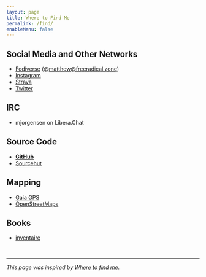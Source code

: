 ```yaml
---
layout: page
title: Where to Find Me
permalink: /find/
enableMenu: false
---
```


## Social Media and Other Networks

* [Fediverse][f.z] (@matthew@freeradical.zone)
* [Instagram][instagram]
* [Strava][strava]
* [Twitter][twitter]

[f.z]:https://freeradical.zone/@prplecake
[instagram]:https://www.instagram.com/matthewjorgensen/
[twitter]:https://twitter.com/prplecake
[strava]:https://www.strava.com/athletes/705724

## IRC

* mjorgensen on Libera.Chat

## Source Code

* **[GitHub][github]**
* [Sourcehut][sourcehut]

[github]:https://github.com/prplecake
[sourcehut]:https://git.sr.ht/~mjorgensen

## Mapping

* [Gaia GPS][gaia-gps]
* [OpenStreetMaps][osm]

[gaia-gps]:https://www.gaiagps.com/profile/920114/prplecake/
[osm]:https://www.openstreetmap.org/user/prplecake

## Books

* [inventaire][inventaire]

[inventaire]:https://inventaire.io/inventory/matthew

<br />

---

*This page was inspired by [Where to find me][wtfm].*

[wtfm]:https://wheretofind.me
